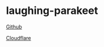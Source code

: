 # laughing-parakeet

[Github](https://afrje.github.io/laughing-parakeet/)

[Cloudflare](https://laughing-parakeet.pages.dev)
